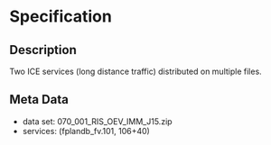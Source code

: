 # Specification
## Description
Two ICE services (long distance traffic) distributed on multiple files.
## Meta Data
* data set: 070_001_RIS_OEV_IMM_J15.zip
* services: (fplandb_fv.101, 106+40)

